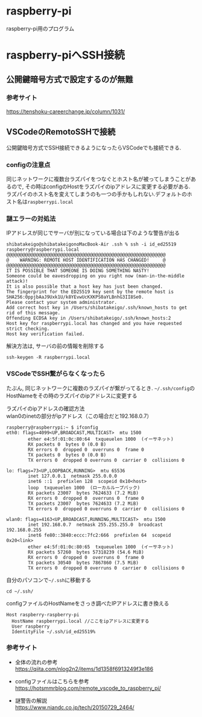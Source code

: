# raspberry-pi
raspberry-pi用のプログラム

# raspberry-piへSSH接続
## 公開鍵暗号方式で設定するのが無難
### 参考サイト 
https://tenshoku-careerchange.jp/column/1031/

## VSCodeのRemotoSSHで接続
公開鍵暗号方式でSSH接続できるようになったらVSCodeでも接続できる.
### configの注意点
同じネットワークに複数台ラズパイをつなぐとホスト名が被ってしまうことがあるので, その時はconfigのHostをラズパイのipアドレスに変更する必要がある. ラズパイのホスト名を変えてしまうのも一つの手かもしれない.デフォルトのホスト名は`raspberrypi.local`

### 謎エラーの対処法
IPアドレスが同じでサーバが別になっている場合は下のような警告が出る
```
shibatakeigo@shibatakeigonoMacBook-Air .ssh % ssh -i id_ed25519 raspberry@raspberrypi.local 
@@@@@@@@@@@@@@@@@@@@@@@@@@@@@@@@@@@@@@@@@@@@@@@@@@@@@@@@@@@
@    WARNING: REMOTE HOST IDENTIFICATION HAS CHANGED!     @
@@@@@@@@@@@@@@@@@@@@@@@@@@@@@@@@@@@@@@@@@@@@@@@@@@@@@@@@@@@
IT IS POSSIBLE THAT SOMEONE IS DOING SOMETHING NASTY!
Someone could be eavesdropping on you right now (man-in-the-middle attack)!
It is also possible that a host key has just been changed.
The fingerprint for the ED25519 key sent by the remote host is
SHA256:0ppjbAaJ9Uxk1U/k8YEvwUcKXKPS0aYLBnhG3II8Se0.
Please contact your system administrator.
Add correct host key in /Users/shibatakeigo/.ssh/known_hosts to get rid of this message.
Offending ECDSA key in /Users/shibatakeigo/.ssh/known_hosts:2
Host key for raspberrypi.local has changed and you have requested strict checking.
Host key verification failed.
```

解決方法は, サーバの前の情報を削除する
```
ssh-keygen -R raspberrypi.local
```

### VSCodeでSSH繋がらなくなったら
たぶん, 同じネットワークに複数のラズパイが繋がってるとき.
`~/.ssh/config`のHostNameをその時のラズパイのipアドレスに変更する

ラズパイのipアドレスの確認方法 \
wlan0のinetの部分がipアドレス（この場合だと192.168.0.7）
```
raspberry@raspberrypi:~ $ ifconfig
eth0: flags=4099<UP,BROADCAST,MULTICAST>  mtu 1500
        ether e4:5f:01:0c:80:64  txqueuelen 1000  (イーサネット)
        RX packets 0  bytes 0 (0.0 B)
        RX errors 0  dropped 0  overruns 0  frame 0
        TX packets 0  bytes 0 (0.0 B)
        TX errors 0  dropped 0 overruns 0  carrier 0  collisions 0

lo: flags=73<UP,LOOPBACK,RUNNING>  mtu 65536
        inet 127.0.0.1  netmask 255.0.0.0
        inet6 ::1  prefixlen 128  scopeid 0x10<host>
        loop  txqueuelen 1000  (ローカルループバック)
        RX packets 23007  bytes 7624633 (7.2 MiB)
        RX errors 0  dropped 0  overruns 0  frame 0
        TX packets 23007  bytes 7624633 (7.2 MiB)
        TX errors 0  dropped 0 overruns 0  carrier 0  collisions 0

wlan0: flags=4163<UP,BROADCAST,RUNNING,MULTICAST>  mtu 1500
        inet 192.168.0.7  netmask 255.255.255.0  broadcast 192.168.0.255
        inet6 fe80::3840:eccc:7fc2:666  prefixlen 64  scopeid 0x20<link>
        ether e4:5f:01:0c:80:65  txqueuelen 1000  (イーサネット)
        RX packets 57260  bytes 57318239 (54.6 MiB)
        RX errors 0  dropped 0  overruns 0  frame 0
        TX packets 30540  bytes 7867860 (7.5 MiB)
        TX errors 0  dropped 0 overruns 0  carrier 0  collisions 0
```

自分のパソコンで`~/.ssh`に移動する
```
cd ~/.ssh/
```

configファイルのHostNameをさっき調べたIPアドレスに書き換える
```
Host raspberry-raspberry-pi
  HostName raspberrypi.local //ここをipアドレスに変更する
  User raspberry
  IdentityFile ~/.ssh/id_ed25519%  
```

### 参考サイト 
- 全体の流れの参考 \
https://qiita.com/nlog2n2/items/1d1358f6913249f3e186

- configファイルはこちらを参考\
https://hotsmmrblog.com/remote_vscode_to_raspberry_pi/

- 謎警告の解説 \
https://www.niandc.co.jp/tech/20150729_2464/